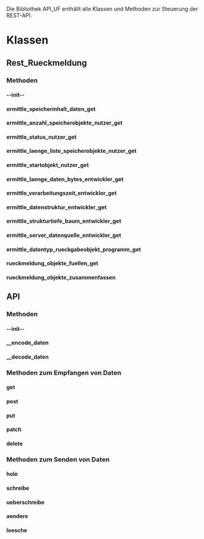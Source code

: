 Die Bibliothek API_UF enthällt alle Klassen und Methoden zur Steuerung der REST-API.

# Klassen

## Rest_Rueckmeldung

### Methoden

#### --init--


#### ermittle_speicherinhalt_daten_get


#### ermittle_anzahl_speicherobjekte_nutzer_get


#### ermittle_status_nutzer_get


#### ermittle_laenge_liste_speicherobjekte_nutzer_get


#### ermittle_startobjekt_nutzer_get


#### ermittle_laenge_daten_bytes_entwickler_get


#### ermittle_verarbeitungszeit_entwickler_get


#### ermittle_datenstruktur_entwickler_get


#### ermittle_strukturtiefe_baum_entwickler_get


#### ermittle_server_datenquelle_entwickler_get


#### ermittle_datentyp_rueckgabeobjekt_programm_get


#### rueckmeldung_objekte_fuellen_get


#### rueckmeldung_objekte_zusammenfassen





## API

### Methoden

#### --init--


#### __encode_daten


#### __decode_daten

### Methoden zum Empfangen von Daten

#### get


#### post


#### put


#### patch


#### delete


### Methoden zum Senden von Daten

#### hole


#### schreibe


#### ueberschreibe


#### aendere


#### loesche


